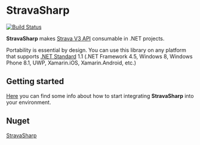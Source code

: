 # StravaSharp

[![Build Status](https://www.bitrise.io/app/863736459f8c67df.svg?token=UeYuCvD4a6S_XMPWdMriVg&branch=master)](https://www.bitrise.io/app/863736459f8c67df)

**StravaSharp** makes [Strava V3 API](https://strava.github.io/api/) consumable in .NET projects.

Portability is essential by design. You can use this library on any platform that supports [.NET Standard](https://docs.microsoft.com/en-us/dotnet/standard/net-standard) 1.1 (.NET Framework 4.5, Windows 8, Windows Phone 8.1, UWP, Xamarin.iOS, Xamarin.Android, etc.)

## Getting started

[Here](https://github.com/gabornemeth/StravaSharp/blob/master/GettingStarted.md) you can find some info about how to start integrating **StravaSharp** into your environment.

## Nuget

[StravaSharp](https://www.nuget.org/packages/StravaSharp/)
